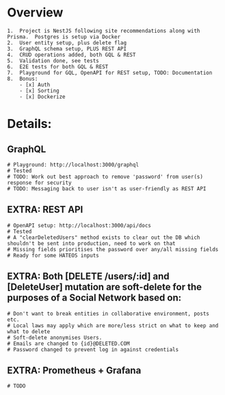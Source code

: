 # Overview

    1.  Project is NestJS following site recommendations along with Prisma.  Postgres is setup via Docker
    2.  User entity setup, plus delete flag
    3.  GraphQL schema setup, PLUS REST API
    4.  CRUD operations added, both GQL & REST
    5.  Validation done, see tests
    6.  E2E tests for both GQL & REST
    7.  Playground for GQL, OpenAPI for REST setup, TODO: Documentation
    8.  Bonus:
        - [x] Auth
        - [x] Sorting
        - [x] Dockerize

# Details:

## GraphQL

    # Playground: http://localhost:3000/graphql
    # Tested
    # TODO: Work out best approach to remove 'password' from user(s) response for security
    # TODO: Messaging back to user isn't as user-friendly as REST API

## EXTRA: REST API

    # OpenAPI setup: http://localhost:3000/api/docs
    # Tested
    # A "clearDeletedUsers" method exists to clear out the DB which shouldn't be sent into production, need to work on that
    # Missing fields prioritises the password over any/all missing fields
    # Ready for some HATEOS inputs

## EXTRA: Both [DELETE /users/:id] and [DeleteUser] mutation are soft-delete for the purposes of a Social Network based on:

    # Don't want to break entities in collaborative environment, posts etc.
    # Local laws may apply which are more/less strict on what to keep and what to delete
    # Soft-delete anonymises Users.
    # Emails are changed to {id}@DELETED.COM
    # Password changed to prevent log in against credentials

## EXTRA: Prometheus + Grafana

    # TODO
